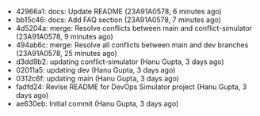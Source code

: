 - 42966a1: docs: Update README (23A91A0578, 6 minutes ago)
- bb15c46: docs: Add FAQ section (23A91A0578, 7 minutes ago)
- 4d5204a: merge: Resolve conflicts between main and conflict-simulator (23A91A0578, 9 minutes ago)
- 494ab6c: merge: Resolve all conflicts between main and dev branches (23A91A0578, 25 minutes ago)
- d3dd9b2: updating conflict-simulator (Hanu Gupta, 3 days ago)
- 02011a5: updating dev (Hanu Gupta, 3 days ago)
- 0312c6f: updating main (Hanu Gupta, 3 days ago)
- fadfd24: Revise README for DevOps Simulator project (Hanu Gupta, 3 days ago)
- ae630eb: Initial commit (Hanu Gupta, 3 days ago)
